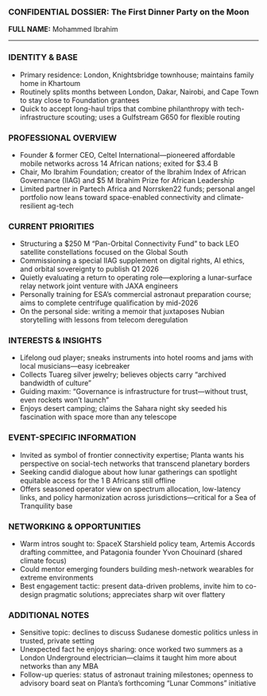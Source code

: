 ### CONFIDENTIAL DOSSIER: The First Dinner Party on the Moon

**FULL NAME:** Mohammed Ibrahim

---
### IDENTITY & BASE
- Primary residence: London, Knightsbridge townhouse; maintains family home in Khartoum
- Routinely splits months between London, Dakar, Nairobi, and Cape Town to stay close to Foundation grantees
- Quick to accept long-haul trips that combine philanthropy with tech-infrastructure scouting; uses a Gulfstream G650 for flexible routing

### PROFESSIONAL OVERVIEW
- Founder & former CEO, Celtel International—pioneered affordable mobile networks across 14 African nations; exited for $3.4 B
- Chair, Mo Ibrahim Foundation; creator of the Ibrahim Index of African Governance (IIAG) and $5 M Ibrahim Prize for African Leadership
- Limited partner in Partech Africa and Norrsken22 funds; personal angel portfolio now leans toward space-enabled connectivity and climate-resilient ag-tech

### CURRENT PRIORITIES
- Structuring a $250 M “Pan-Orbital Connectivity Fund” to back LEO satellite constellations focused on the Global South
- Commissioning a special IIAG supplement on digital rights, AI ethics, and orbital sovereignty to publish Q1 2026
- Quietly evaluating a return to operating role—exploring a lunar-surface relay network joint venture with JAXA engineers
- Personally training for ESA’s commercial astronaut preparation course; aims to complete centrifuge qualification by mid-2026
- On the personal side: writing a memoir that juxtaposes Nubian storytelling with lessons from telecom deregulation

### INTERESTS & INSIGHTS
- Lifelong oud player; sneaks instruments into hotel rooms and jams with local musicians—easy icebreaker
- Collects Tuareg silver jewelry; believes objects carry “archived bandwidth of culture”
- Guiding maxim: “Governance is infrastructure for trust—without trust, even rockets won’t launch”
- Enjoys desert camping; claims the Sahara night sky seeded his fascination with space more than any telescope

### EVENT-SPECIFIC INFORMATION
- Invited as symbol of frontier connectivity expertise; Planta wants his perspective on social-tech networks that transcend planetary borders
- Seeking candid dialogue about how lunar gatherings can spotlight equitable access for the 1 B Africans still offline
- Offers seasoned operator view on spectrum allocation, low-latency links, and policy harmonization across jurisdictions—critical for a Sea of Tranquility base

### NETWORKING & OPPORTUNITIES
- Warm intros sought to: SpaceX Starshield policy team, Artemis Accords drafting committee, and Patagonia founder Yvon Chouinard (shared climate focus)
- Could mentor emerging founders building mesh-network wearables for extreme environments
- Best engagement tactic: present data-driven problems, invite him to co-design pragmatic solutions; appreciates sharp wit over flattery

### ADDITIONAL NOTES
- Sensitive topic: declines to discuss Sudanese domestic politics unless in trusted, private setting
- Unexpected fact he enjoys sharing: once worked two summers as a London Underground electrician—claims it taught him more about networks than any MBA
- Follow-up queries: status of astronaut training milestones; openness to advisory board seat on Planta’s forthcoming “Lunar Commons” initiative